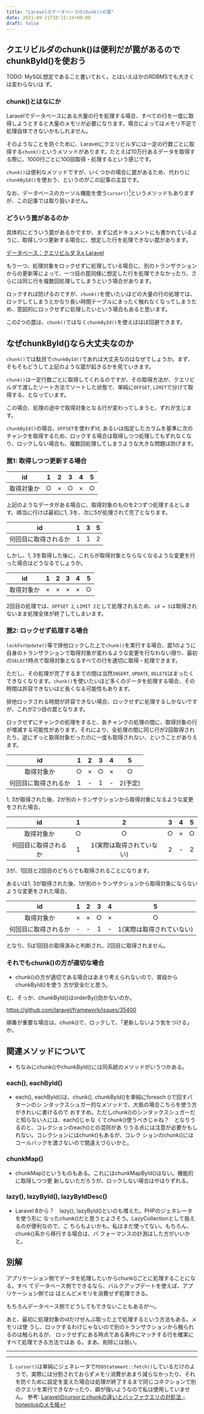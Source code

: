 ```yaml
---
title: "Laravelのデータベースのchunk()の罠"
date: 2021-09-21T10:15:14+09:00
draft: false
---
```


## クエリビルダのchunk()は便利だが罠があるのでchunkById()を使おう

TODO: MySQL想定であること書いておく。とはいえほかのRDBMSでも大きくは変わらないは
ず。


### chunk()とはなにか

Laravelでデータベースにある大量の行を処理する場合、すべての行を一度に取得しようとすると大量のメモリが必要になります。場合によってはメモリ不足で処理自体できないかもしれません。

そのようなことを防ぐために、Laravelにクエリビルダには一定の行数ごとに取得する`chunk()`というメソッドがあります。たとえば10万行あるデータを取得する際に、1000行ごとに100回取得・処理するという感じです。

`chunk()`は便利なメソッドですが、いくつかの場合に罠があるため、代わりに`chunkById()`を使おう、というのがこの記事の主旨です。

なお、データベースのカーソル機能を使う`cursor()`[^cursor]というメソッドもありますが、この記事では取り扱いません。


### どういう罠があるのか

具体的にどういう罠があるかですが、まず公式ドキュメントにも書かれているように、取得しつつ更新する場合に、想定した行を処理できない罠があります。

[データベース：クエリビルダ 9.x Laravel](https://readouble.com/laravel/9.x/ja/queries.html#chunking-results)

もう一つ、処理対象をロックせずに処理している場合に、別のトランザクションからの更新等によって、一つ目の罠同様に想定した行を処理できなかったり、さらには同じ行を複数回処理してしまうという場合があります。

ロックすれば防げるのですが、`chunk()`を使いたいほどの大量の行の処理では、ロックしてしまうとかなり長い時間テーブルにまったく触れなくなってしまうため、意図的にロックせずに処理したいという場合もあると思います。

この2つの罠は、`chunk()`ではなく`chunkById()`を使えばほぼ回避できます。


## なぜchunkById()なら大丈夫なのか

`chunk()`では駄目で`chunkById()`であれば大丈夫なのはなぜでしょうか。まず、そもそもどうして上記のような罠が起きるかを見ていきます。

`chunk()`は一定行数ごとに取得してくれるのですが、その取得方法が、クエリビルダで渡したソート方法でソートした状態で、単純に`OFFSET`, `LIMIT`で分けて取得する、となっています。

この場合、処理の途中で取得対象となる行が変わってしまうと、ずれが生じます。

`chunkById()`の場合、`OFFSET`を使わずid, あるいは指定したカラムを基準に次のチャンクを取得するため、ロックする場合は取得しつつ処理してもずれなくなり、ロックしない場合も、複数回処理してしまうような大きな問題は防げます。

<!--
* 単純な例として、取得しつつ更新する場合、単純に更新後にフラグを落とすような動き
  をする場合がある。この場合、チャンクごとに処理されるチャンクと処理されないチャ
  ンクができるという挙動になる。
* また取得しつつ更新するわけではない場合も、並び順的に間に入る行ができたり、逆に
  間にあるはずの行がなくなると、ちょっとずれる。
* chunkById()は、id, あるいは指定したカラムを基準にする。チャンクごとに、最後に
  処理した行の基準値を持つため、取得しつつ処理する場合は完全にずれがなくなり、
  ロックしない場合も、大きな問題になる影響は防げる。
-->


### 罠1: 取得しつつ更新する場合

| id         | 1   | 2   | 3   | 4   | 5   |
| :-:        | :-: | :-: | :-: | :-: | :-: |
| 取得対象か | ○  | ×  | ○  | ×  | ○  |

上記のようなデータがある場合に、取得対象のものを2つずつ処理するとします。順当に行けば最初に1, 3を、次に5が処理されて完了となります。

| id                   | 1   | 3   | 5   |
| :-:                  | :-: | :-: | :-: |
| 何回目に取得されるか | 1   | 1   | 2   |

しかし、1, 3を取得した後に、これらが取得対象とならなくなるような変更を行った場合はどうなるでしょうか。

| id         | 1   | 2   | 3   | 4   | 5   |
| :-:        | :-: | :-: | :-: | :-: | :-: |
| 取得対象か | ×  | ×  | ×  |× | ○  |

2回目の処理では、`OFFSET 2`, `LIMIT 2`として処理されるため、`id = 5`は取得されないまま処理全体が終了してしまいます。


### 罠2: ロックせず処理する場合

`lockForUpdate()`等で排他ロックした上で`chunk()`を実行する場合、罠1のように自身のトランザクションで取得対象が変わるような変更を行なわない限り、最初の`SELECT`時点で取得対象となるすべての行を適切に取得・処理できます。

ただし、その処理が完了するまでの間は当然`INSERT`, `UPDATE`, `DELETE`はまったくできなくなります。`chunk()`を使いたいほど多くのデータを処理する場合、その時間は許容できないほど長くなる可能性もあります。

排他ロックされる時間が許容できない場合、ロックせずに処理するしかないですが、これが2つ目の罠となります。

ロックせずにチャンクの処理をすると、各チャンクの処理の間に、取得対象の行が増減する可能性があります。それにより、全処理の間に同じ行が2回取得されたり、逆にずっと取得対象だったのに一度も取得されない、ということがありえます。

| id                   | 1   | 2   | 3   | 4   | 5       |
| :-:                  | :-: | :-: | :-: | :-: | :-:     |
| 取得対象か           | ○  | ×  | ○  | ×  | ○      |
| 何回目に取得されるか | 1   | -   | 1   | -   | 2(予定) |

1, 3が取得された後、2が別のトランザクションから取得対象になるような変更をされた場合、

| id                   | 1   | 2                         | 3   | 4   | 5   |
| :-:                  | :-: | :-:                       | :-: | :-: | :-: |
| 取得対象か           | ○  | ○                        | ○  | ×  | ○  |
| 何回目に取得されるか | 1   | 1(実際は取得されていない) | 2   | -   | 2   |

3が、1回目と2回目のどちらでも取得されることになります。

あるいは1, 3が取得された後、1が別のトランザクションから取得対象にならないような変更をされた場合、

| id                   | 1   | 2   | 3   | 4   | 5                         |
| :-:                  | :-: | :-: | :-: | :-: | :-:                       |
| 取得対象か           | ×  | ×  | ○  | ×  | ○                        |
| 何回目に取得されるか | -   | -   | 1   | -   | 1(実際は取得されていない) |

となり、5は1回目の取得済みと判断され、2回目に取得されません。


### それでもchunk()の方が適切な場合

* chunk()の方が適切である場合はあまり考えられないので、普段からchunkById()を使う
  方が安全だと思う。

む、そっか、chunkById()はorderBy()効かないのか。

https://github.com/laravel/framework/issues/35400

順番が重要な場合は、chunk()で、ロックして、「更新しないよう気をつける」か。


## 関連メソッドについて

* ちなみにchunk()やchunkById()には同系統のメソッドがいうつかある。


### each(), eachById()

* each(), eachById()は、chunk(), chunkById()を単純にforeach ()で回すパターンのシ
  ンタックスシュガー的なメソッドで、大抵の場合こちらを使う方がきれいに書けるので
  おすすめ。ただしchunk()のシンタックスシュガーだと知らない人には、each()じゃな
  くてchunk()使うべきじゃね？　となりうるのと、コレクションのeach()との混同があ
  りうる点には注意が必要かもしれない。コレクションにはchunk()もあるが、コレク
  ションのchunk()にはコールバックを渡さないので間違えづらいかと。


### chunkMap()

* chunkMap()というものもある。これにはchunkMapById()はない。機能的に取得しつつ更
  新しないただろうが、ロックしない場合はやはりずれる。


### lazy(), lazyById(), lazyByIdDesc()

* Laravel 8から？　lazy(), lazyById()といのも増えた。PHPのジェネレータを使う形に
  なったchunk()だと思うとよさそう。LazyCollectionとして扱えるのが便利なので、こ
  ちらもよいかも。私はまだ使ってない。もちろん、chunk()系から移行する場合は、パ
  フォーマンスの計測はした方がいいかと。


## 別解

アプリケーション側でデータを処理したいからchunk()ごとに処理することになる。すべ
てデータベース側でできるなら、バルクアップデートを使えば、アプリケーション側では
ほとんどメモリを消費せず処理できる。

もちろんデータベース側でどうしてもできないこともあるが～。

あと、最初に処理対象のidだけぜんぶ取った上で処理するという方法もある。メモリは使
うし、ロックするわけじゃないので別のトランザクションから触られるのは触られるが、
ロックせずにある時点である条件にマッチする行を確実にすべて処理できる方法ではあ
る。まあ、削除には弱い。


---

[^cursor]: `cursor()`は単純にジェネレータで`PDOStatement::fetch()`しているだけのようで、実際には分割されておらずメモリ消費があまり減らなかったり、それを防ぐために設定を変えた場合は処理が終了するまで同じコネクションで別のクエリを実行できなかったり、癖が強いようなので私は使用していません。
参考: [Laravelのcursorとchunkの違いとバッファクエリの対処法 - honeplusのメモ帳](http://honeplus.blog50.fc2.com/blog-entry-219.html)


